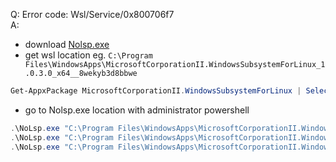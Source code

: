 Q: Error code: Wsl/Service/0x800706f7  
A: 
- download [Nolsp.exe](https://wtto00.github.io/cdn/windows/nolsp.exe)
- get wsl location eg. `C:\Program Files\WindowsApps\MicrosoftCorporationII.WindowsSubsystemForLinux_1.0.3.0_x64__8wekyb3d8bbwe`  
```powershell
Get-AppxPackage MicrosoftCorporationII.WindowsSubsystemForLinux | Select-Object -expand InstallLocation
```
- go to Nolsp.exe location with administrator powershell
```powershell
.\NoLsp.exe "C:\Program Files\WindowsApps\MicrosoftCorporationII.WindowsSubsystemForLinux_1.0.3.0_x64__8wekyb3d8bbwe\wsl.exe"
.\NoLsp.exe "C:\Program Files\WindowsApps\MicrosoftCorporationII.WindowsSubsystemForLinux_1.0.3.0_x64__8wekyb3d8bbwe\wslg.exe"
.\NoLsp.exe "C:\Program Files\WindowsApps\MicrosoftCorporationII.WindowsSubsystemForLinux_1.0.3.0_x64__8wekyb3d8bbwe\wslservice.exe"
```
